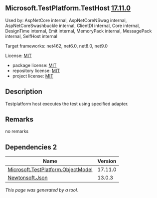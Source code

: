 Microsoft.TestPlatform.TestHost [17.11.0](https://www.nuget.org/packages/Microsoft.TestPlatform.TestHost/17.11.0)
--------------------

Used by: AspNetCore internal, AspNetCoreNSwag internal, AspNetCoreSwashbuckle internal, ClientDI internal, Core internal, DesignTime internal, Emit internal, MemoryPack internal, MessagePack internal, SelfHost internal

Target frameworks: net462, net6.0, net8.0, net9.0

License: [MIT](../../../../licenses/mit) 

- package license: [MIT](https://licenses.nuget.org/MIT) 
- repository license: [MIT](https://github.com/microsoft/vstest) 
- project license: [MIT](https://github.com/microsoft/vstest) 

Description
-----------
Testplatform host executes the test using specified adapter.

Remarks
-----------
no remarks


Dependencies 2
-----------

|Name|Version|
|----------|:----|
|[Microsoft.TestPlatform.ObjectModel](../../../../packages/nuget.org/microsoft.testplatform.objectmodel/17.11.0)|17.11.0|
|[Newtonsoft.Json](../../../../packages/nuget.org/newtonsoft.json/13.0.3)|13.0.3|

*This page was generated by a tool.*